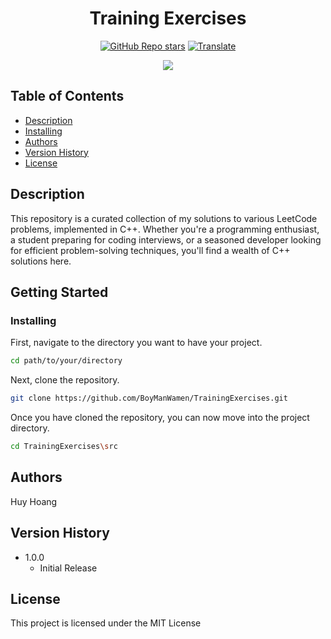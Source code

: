 <h1 align="center"> 
   <span>Training Exercises</span>
</h1>

<div align="center">

<a href="https://github.com/BoyManWamen/TrainingExercises/stargazers">![GitHub Repo stars](https://img.shields.io/github/stars/BoyManWamen/TrainingExercises?style=social)</a>
<a href="https://github-com.translate.goog/BoyManWamen/TrainingExercises/blob/main/README.md?_x_tr_sl=auto&_x_tr_tl=en&_x_tr_hl=en&_x_tr_pto=wapp">![Translate](https://img.shields.io/badge/Translate-blue)</a>
</div>

<div align="center">
<img src="https://media.giphy.com/media/DWJAwmK6aH7NPTOjEO/giphy.gif"/>
</div>

## Table of Contents

* [Description](#description)
* [Installing](#installing)
* [Authors](#authors)
* [Version History](#version-history)
* [License](#license)

## Description

This repository is a curated collection of my solutions to various LeetCode problems, implemented in C++. Whether you're a programming enthusiast, a student preparing for coding interviews, or a seasoned developer looking for efficient problem-solving techniques, you'll find a wealth of C++ solutions here.

## Getting Started

### Installing

First, navigate to the directory you want to have your project.

```sh
cd path/to/your/directory
```

Next, clone the repository.

```sh
git clone https://github.com/BoyManWamen/TrainingExercises.git
```

Once you have cloned the repository, you can now move into the project directory.

```sh
cd TrainingExercises\src
```

## Authors

Huy Hoang

## Version History

* 1.0.0
    * Initial Release

## License

This project is licensed under the MIT License
